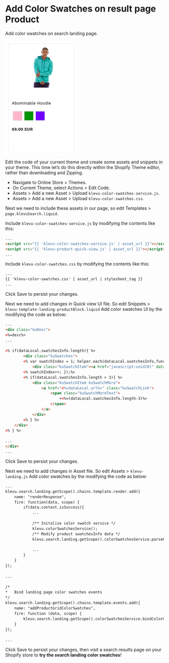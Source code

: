 # Add Color Swatches on result page Product 

Add color swatches on search landing page.

![Search-landing color swatches](/tutorial/shopify/klevu-product-color-swatches/images/image001.png)

Edit the code of your current theme and create some assets and snippets in your theme.
This time let’s do this directly within the Shopify Theme editor, rather than downloading and Zipping.

- Navigate to Online Store > Themes.
- On Current Theme, select Actions > Edit Code.
- Assets > Add a new Asset > Upload `klevu-color-swatches-service.js`.
- Assets > Add a new Asset > Upload `klevu-color-swatches.css`.

Next we need to include these assets in our page,
so edit Templates > `page.klevuSearch.liquid`.

Include `klevu-color-swatches-service.js` by modifying the contents like this:

```html
...
<script src="{{ 'klevu-color-swatches-service.js' | asset_url }}"></script>
<script src="{{ 'klevu-product-quick-view.js' | asset_url }}"></script>
...

```

Include `klevu-color-swatches.css` by modifying the contents like this:

```html
...
{{ 'klevu-color-swatches.css' | asset_url | stylesheet_tag }}
...

```

Click Save to persist your changes.

Next we need to add changes in Quick view UI file.
So edit Snippets > `klevu-template-landing-productBlock.liquid`
Add color swatches UI by the modifying the code as below:

```html
...
<div class="kuDesc">
<%=desc%>
...

<% if(dataLocal.swatchesInfo.length){ %>
        <div class="kuSwatches">
        <% var swatchIndex = 1; helper.each(dataLocal.swatchesInfo,function(key,item){ if(swatchIndex > 3){ return true; } %>
            <div class="kuSwatchItem"><a href="javascript:void(0)" data-variant="<%=item.variantId%>" class="kuSwatchLink klevuLandingSwatchColorGrid" title="<%=item.variantColor%>" style="background-color:<%=item.variantColor%>"></a></div>
        <% swatchIndex++; });%>
        <% if(dataLocal.swatchesInfo.length > 3){ %>
            <div class="kuSwatchItem kuSwatchMore">
                <a href="<%=dataLocal.url%>" class="kuSwatchLink">
                    <span class="kuSwatchMoreText">
                        +<%=(dataLocal.swatchesInfo.length-3)%>
                    </span>
                </a>
            </div>
        <% } %>
    </div>	
<% } %>

...
</div>
...
```

Click Save to persist your changes.

Next we need to add changes in Asset file.
So edit Assets > `klevu-landing.js`
Add color swatches by the modifying the code as below:

```html
...
klevu.search.landing.getScope().chains.template.render.add({
    name: "renderResponse",
    fire: function(data, scope) {
        if(data.context.isSuccess){            
            ...
            
            /** Initalize color swatch service */
            klevu.colorSwatchesService();
            /**	Modify product swatchesInfo data */
            klevu.search.landing.getScope().colorSwatchesService.parseProductColorSwatch(data, scope);

            ...
        }
    }
});

...

/*
*	Bind landing page color swatches events
*/
klevu.search.landing.getScope().chains.template.events.add({
    name: "addProductGridColorSwatches",
    fire: function (data, scope) {
        klevu.search.landing.getScope().colorSwatchesService.bindColorGridEventsToLandingProducts(data, scope);
    }
});

...
```

Click Save to persist your changes,
then visit a search results page on your Shopify store to **try the search landing color swatches**!